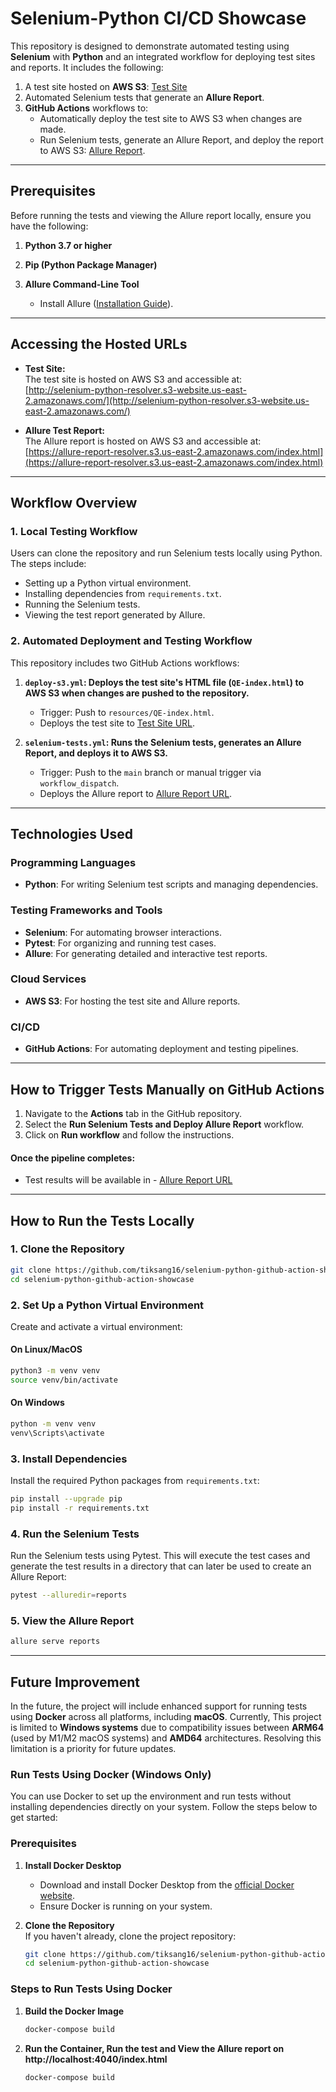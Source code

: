 # Selenium-Python CI/CD Showcase

This repository is designed to demonstrate automated testing using **Selenium** with **Python** and an integrated workflow for deploying test sites and reports. It includes the following:

1. A test site hosted on **AWS S3**: [Test Site](http://selenium-python-resolver.s3-website.us-east-2.amazonaws.com/)
2. Automated Selenium tests that generate an **Allure Report**.
3. **GitHub Actions** workflows to:
   - Automatically deploy the test site to AWS S3 when changes are made.
   - Run Selenium tests, generate an Allure Report, and deploy the report to AWS S3: [Allure Report](https://allure-report-resolver.s3.us-east-2.amazonaws.com/index.html).

---

## **Prerequisites**

Before running the tests and viewing the Allure report locally, ensure you have the following:

1. **Python 3.7 or higher**

2. **Pip (Python Package Manager)**  

3. **Allure Command-Line Tool**  
   - Install Allure ([Installation Guide](https://allurereport.org/docs/install/)).  

---

## Accessing the Hosted URLs

- **Test Site:**  
  The test site is hosted on AWS S3 and accessible at:  
  [http://selenium-python-resolver.s3-website.us-east-2.amazonaws.com/](http://selenium-python-resolver.s3-website.us-east-2.amazonaws.com/)

- **Allure Test Report:**  
  The Allure report is hosted on AWS S3 and accessible at:  
  [https://allure-report-resolver.s3.us-east-2.amazonaws.com/index.html](https://allure-report-resolver.s3.us-east-2.amazonaws.com/index.html)

---

## **Workflow Overview**

### **1. Local Testing Workflow**
Users can clone the repository and run Selenium tests locally using Python. The steps include:
- Setting up a Python virtual environment.
- Installing dependencies from `requirements.txt`.
- Running the Selenium tests.
- Viewing the test report generated by Allure.

### **2. Automated Deployment and Testing Workflow**
This repository includes two GitHub Actions workflows:
1. **`deploy-s3.yml`: Deploys the test site's HTML file (`QE-index.html`) to AWS S3 when changes are pushed to the repository.**
   - Trigger: Push to `resources/QE-index.html`.
   - Deploys the test site to [Test Site URL](http://selenium-python-resolver.s3-website.us-east-2.amazonaws.com/).

2. **`selenium-tests.yml`: Runs the Selenium tests, generates an Allure Report, and deploys it to AWS S3.**
   - Trigger: Push to the `main` branch or manual trigger via `workflow_dispatch`.
   - Deploys the Allure report to [Allure Report URL](https://allure-report-resolver.s3.us-east-2.amazonaws.com/index.html).

---

## **Technologies Used**

### **Programming Languages**
- **Python**: For writing Selenium test scripts and managing dependencies.

### **Testing Frameworks and Tools**
- **Selenium**: For automating browser interactions.
- **Pytest**: For organizing and running test cases.
- **Allure**: For generating detailed and interactive test reports.

### **Cloud Services**
- **AWS S3**: For hosting the test site and Allure reports.

### **CI/CD**
- **GitHub Actions**: For automating deployment and testing pipelines.

---

## How to Trigger Tests Manually on GitHub Actions

1. Navigate to the **Actions** tab in the GitHub repository.
2. Select the **Run Selenium Tests and Deploy Allure Report** workflow.
3. Click on **Run workflow** and follow the instructions.

#### **Once the pipeline completes:**
- Test results will be available in - [Allure Report URL](https://allure-report-resolver.s3.us-east-2.amazonaws.com/index.html)

---

## **How to Run the Tests Locally**

### **1. Clone the Repository**
```bash
git clone https://github.com/tiksang16/selenium-python-github-action-showcase.git
cd selenium-python-github-action-showcase
```

### **2. Set Up a Python Virtual Environment**
Create and activate a virtual environment:

#### On Linux/MacOS
```bash
python3 -m venv venv
source venv/bin/activate
```

#### On Windows
```bash
python -m venv venv
venv\Scripts\activate
```

### **3. Install Dependencies**
Install the required Python packages from `requirements.txt`:

```bash
pip install --upgrade pip
pip install -r requirements.txt
```

### **4. Run the Selenium Tests**
Run the Selenium tests using Pytest. This will execute the test cases and generate the test results in a directory that can later be used to create an Allure Report:

```bash
pytest --alluredir=reports
```

### **5. View the Allure Report**

```bash
allure serve reports
```

---

## **Future Improvement**

In the future, the project will include enhanced support for running tests using **Docker** across all platforms, including **macOS**. Currently, This project is limited to **Windows systems** due to compatibility issues between **ARM64** (used by M1/M2 macOS systems) and **AMD64** architectures. Resolving this limitation is a priority for future updates.

### **Run Tests Using Docker (Windows Only)**

You can use Docker to set up the environment and run tests without installing dependencies directly on your system. Follow the steps below to get started:

### **Prerequisites**
1. **Install Docker Desktop**  
   - Download and install Docker Desktop from the [official Docker website](https://www.docker.com/products/docker-desktop/).
   - Ensure Docker is running on your system.

2. **Clone the Repository**  
   If you haven't already, clone the project repository:
   ```bash
   git clone https://github.com/tiksang16/selenium-python-github-action-showcase.git
   cd selenium-python-github-action-showcase
   ```

### **Steps to Run Tests Using Docker**
1. **Build the Docker Image**  
    ```bash
   docker-compose build
   ```

2. **Run the Container, Run the test and View the Allure report on http://localhost:4040/index.html**  
    ```bash
   docker-compose build
   ```
   
